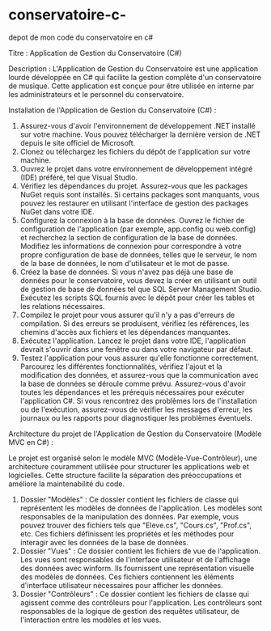 # conservatoire-c-
depot de mon code du conservatoire en c#

Titre : Application de Gestion du Conservatoire (C#)

Description : L'Application de Gestion du Conservatoire est une application lourde développée en C# qui facilite la gestion complète d'un conservatoire de musique. Cette application est conçue pour être utilisée en interne par les administrateurs et le personnel du conservatoire. 


Installation de l'Application de Gestion du Conservatoire (C#) :

1.	Assurez-vous d'avoir l'environnement de développement .NET installé sur votre machine. Vous pouvez télécharger la dernière version de .NET depuis le site officiel de Microsoft.
2.	Clonez ou téléchargez les fichiers du dépôt de l'application sur votre machine.
3.	Ouvrez le projet dans votre environnement de développement intégré (IDE) préféré, tel que Visual Studio.
4.	Vérifiez les dépendances du projet. Assurez-vous que les packages NuGet requis sont installés. Si certains packages sont manquants, vous pouvez les restaurer en utilisant l'interface de gestion des packages NuGet dans votre IDE.
5.	Configurez la connexion à la base de données. Ouvrez le fichier de configuration de l'application (par exemple, app.config ou web.config) et recherchez la section de configuration de la base de données. Modifiez les informations de connexion pour correspondre à votre propre configuration de base de données, telles que le serveur, le nom de la base de données, le nom d'utilisateur et le mot de passe.
6.	Créez la base de données. Si vous n'avez pas déjà une base de données pour le conservatoire, vous devez la créer en utilisant un outil de gestion de base de données tel que SQL Server Management Studio. Exécutez les scripts SQL fournis avec le dépôt pour créer les tables et les relations nécessaires.
7.	Compilez le projet pour vous assurer qu'il n'y a pas d'erreurs de compilation. Si des erreurs se produisent, vérifiez les références, les chemins d'accès aux fichiers et les dépendances manquantes.
8.	Exécutez l'application. Lancez le projet dans votre IDE, l'application devrait s'ouvrir dans une fenêtre ou dans votre navigateur par défaut.
9.	Testez l'application pour vous assurer qu'elle fonctionne correctement. Parcourez les différentes fonctionnalités, vérifiez l'ajout et la modification des données, et assurez-vous que la communication avec la base de données se déroule comme prévu.
Assurez-vous d'avoir toutes les dépendances et les prérequis nécessaires pour exécuter l'application C#. Si vous rencontrez des problèmes lors de l'installation ou de l'exécution, assurez-vous de vérifier les messages d'erreur, les journaux ou les rapports pour diagnostiquer les problèmes éventuels.


Architecture du projet de l'Application de Gestion du Conservatoire (Modèle MVC en C#) :

Le projet est organisé selon le modèle MVC (Modèle-Vue-Contrôleur), une architecture couramment utilisée pour structurer les applications web et logicielles. Cette structure facilite la séparation des préoccupations et améliore la maintenabilité du code.
1.	Dossier "Modèles" : Ce dossier contient les fichiers de classe qui représentent les modèles de données de l'application. Les modèles sont responsables de la manipulation des données. Par exemple, vous pouvez trouver des fichiers tels que "Eleve.cs", "Cours.cs", "Prof.cs", etc. Ces fichiers définissent les propriétés et les méthodes pour interagir avec les données de la base de données.
2.	Dossier "Vues" : Ce dossier contient les fichiers de vue de l'application. Les vues sont responsables de l'interface utilisateur et de l'affichage des données avec winform. Ils fournissent une représentation visuelle des modèles de données. Ces fichiers contiennent les éléments d'interface utilisateur nécessaires pour afficher les données.
3.	Dossier "Contrôleurs" : Ce dossier contient les fichiers de classe qui agissent comme des contrôleurs pour l'application. Les contrôleurs sont responsables de la logique de gestion des requêtes utilisateur, de l'interaction entre les modèles et les vues.

